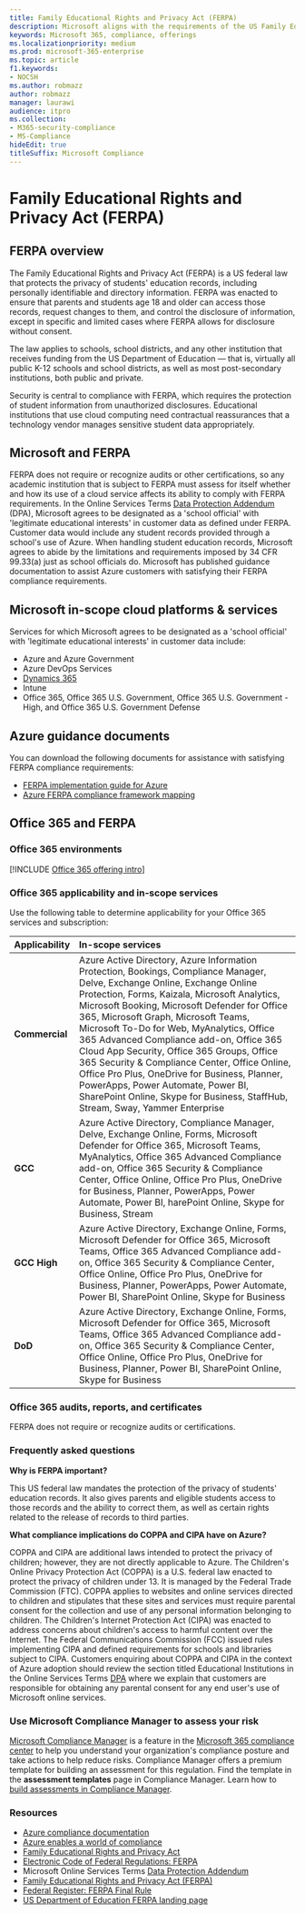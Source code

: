 ```yaml
---
title: Family Educational Rights and Privacy Act (FERPA)
description: Microsoft aligns with the requirements of the US Family Educational Rights and Privacy Act.
keywords: Microsoft 365, compliance, offerings
ms.localizationpriority: medium
ms.prod: microsoft-365-enterprise
ms.topic: article
f1.keywords:
- NOCSH
ms.author: robmazz
author: robmazz
manager: laurawi
audience: itpro
ms.collection:
- M365-security-compliance
- MS-Compliance
hideEdit: true
titleSuffix: Microsoft Compliance
---
```


# Family Educational Rights and Privacy Act (FERPA)

## FERPA overview

The Family Educational Rights and Privacy Act (FERPA) is a US federal law that protects the privacy of students' education records, including personally identifiable and directory information. FERPA was enacted to ensure that parents and students age 18 and older can access those records, request changes to them, and control the disclosure of information, except in specific and limited cases where FERPA allows for disclosure without consent.

The law applies to schools, school districts, and any other institution that receives funding from the US Department of Education — that is, virtually all public K-12 schools and school districts, as well as most post-secondary institutions, both public and private.

Security is central to compliance with FERPA, which requires the protection of student information from unauthorized disclosures. Educational institutions that use cloud computing need contractual reassurances that a technology vendor manages sensitive student data appropriately.

## Microsoft and FERPA

FERPA does not require or recognize audits or other certifications, so any academic institution that is subject to FERPA must assess for itself whether and how its use of a cloud service affects its ability to comply with FERPA requirements. In the Online Services Terms [Data Protection Addendum](https://aka.ms/DPA) (DPA), Microsoft agrees to be designated as a 'school official' with 'legitimate educational interests' in customer data as defined under FERPA. Customer data would include any student records provided through a school's use of Azure. When handling student education records, Microsoft agrees to abide by the limitations and requirements imposed by 34 CFR 99.33(a) just as school officials do.  Microsoft has published guidance documentation to assist Azure customers with satisfying their FERPA compliance requirements.

## Microsoft in-scope cloud platforms & services

Services for which Microsoft agrees to be designated as a 'school official' with 'legitimate educational interests' in customer data include:

- Azure and Azure Government
- Azure DevOps Services
- [Dynamics 365](https://aka.ms/d365-compliance-list)
- Intune
- Office 365, Office 365 U.S. Government, Office 365 U.S. Government - High, and Office 365 U.S. Government Defense

## Azure guidance documents

You can download the following documents for assistance with satisfying FERPA compliance requirements:

- [FERPA implementation guide for Azure](https://azure.microsoft.com/resources/microsoft-azure-ferpa-implementation-guide/)
- [Azure FERPA compliance framework mapping](https://aka.ms/AzureFERPAMapping)

## Office 365 and FERPA

### Office 365 environments

[!INCLUDE [Office 365 offering intro](../includes/o365-offering-introduction.md)]

### Office 365 applicability and in-scope services

Use the following table to determine applicability for your Office 365 services and subscription:

| **Applicability** | **In-scope services** |
|:------------------|:----------------------|
| **Commercial** | Azure Active Directory, Azure Information Protection, Bookings, Compliance Manager, Delve, Exchange Online, Exchange Online Protection, Forms, Kaizala, Microsoft Analytics, Microsoft Booking, Microsoft Defender for Office 365, Microsoft Graph, Microsoft Teams, Microsoft To-Do for Web, MyAnalytics, Office 365 Advanced Compliance add-on, Office 365 Cloud App Security, Office 365 Groups, Office 365 Security & Compliance Center, Office Online, Office Pro Plus, OneDrive for Business, Planner, PowerApps, Power Automate, Power BI, SharePoint Online, Skype for Business, StaffHub, Stream, Sway, Yammer Enterprise |
| **GCC** | Azure Active Directory, Compliance Manager, Delve, Exchange Online, Forms, Microsoft Defender for Office 365,  Microsoft Teams, MyAnalytics, Office 365 Advanced Compliance add-on, Office 365 Security & Compliance Center, Office Online, Office Pro Plus, OneDrive for Business, Planner, PowerApps, Power Automate, Power BI, harePoint Online, Skype for Business, Stream |
| **GCC High** | Azure Active Directory, Exchange Online, Forms, Microsoft Defender for Office 365, Microsoft Teams, Office 365 Advanced Compliance add-on, Office 365 Security & Compliance Center, Office Online, Office Pro Plus, OneDrive for Business, Planner, PowerApps, Power Automate, Power BI, SharePoint Online, Skype for Business |
| **DoD** | Azure Active Directory, Exchange Online, Forms, Microsoft Defender for Office 365, Microsoft Teams, Office 365 Advanced Compliance add-on, Office 365 Security & Compliance Center, Office Online, Office Pro Plus, OneDrive for Business, Planner, Power BI, SharePoint Online, Skype for Business |

### Office 365 audits, reports, and certificates

FERPA does not require or recognize audits or certifications.

### Frequently asked questions

**Why is FERPA important?**

This US federal law mandates the protection of the privacy of students' education records. It also gives parents and eligible students access to those records and the ability to correct them, as well as certain rights related to the release of records to third parties.

**What compliance implications do COPPA and CIPA have on Azure?**

COPPA and CIPA are additional laws intended to protect the privacy of children; however, they are not directly applicable to Azure. The Children's Online Privacy Protection Act (COPPA) is a U.S. federal law enacted to protect the privacy of children under 13. It is managed by the Federal Trade Commission (FTC). COPPA applies to websites and online services directed to children and stipulates that these sites and services must require parental consent for the collection and use of any personal information belonging to children. The Children's Internet Protection Act (CIPA) was enacted to address concerns about children's access to harmful content over the Internet. The Federal Communications Commission (FCC) issued rules implementing CIPA and defined requirements for schools and libraries subject to CIPA. Customers enquiring about COPPA and CIPA in the context of Azure adoption should review the section titled Educational Institutions in the Online Services Terms [DPA](https://aka.ms/DPA) where we explain that customers are responsible for obtaining any parental consent for any end user's use of Microsoft online services.

### Use Microsoft Compliance Manager to assess your risk

[Microsoft Compliance Manager](/microsoft-365/compliance/compliance-manager) is a feature in the [Microsoft 365 compliance center](/microsoft-365/compliance/microsoft-365-compliance-center) to help you understand your organization's compliance posture and take actions to help reduce risks. Compliance Manager offers a premium template for building an assessment for this regulation. Find the template in the **assessment templates** page in Compliance Manager. Learn how to [build assessments in Compliance Manager](/microsoft-365/compliance/compliance-manager-assessments).

### Resources

- [Azure compliance documentation](/azure/compliance/)
- [Azure enables a world of compliance](https://azure.microsoft.com/resources/azure-enables-a-world-of-compliance/)
- [Family Educational Rights and Privacy Act](https://www.ed.gov/policy/gen/guid/fpco/ferpa/index.html)
- [Electronic Code of Federal Regulations: FERPA](https://aka.ms/FERPA-GPO)
- Microsoft Online Services Terms [Data Protection Addendum](https://aka.ms/DPA)
- [Family Educational Rights and Privacy Act (FERPA)](https://www.ecfr.gov/cgi-bin/text-idx?tpl=/ecfrbrowse/Title34/34cfr99_main_02.tpl)
- [Federal Register: FERPA Final Rule](https://www.govinfo.gov/content/pkg/FR-2011-12-02/pdf/2011-30683.pdf)
- [US Department of Education FERPA landing page](https://www2.ed.gov/policy/gen/guid/fpco/ferpa/index.html)
